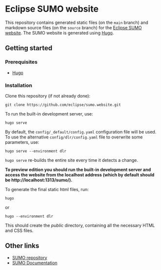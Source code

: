 # Eclipse SUMO website

This repository contains generated static files (on the `main` branch) and markdown source files (on the `source` branch) for the [Eclipse SUMO website](https://eclipse.org/sumo).
The SUMO website is generated using [Hugo](https://gohugo.io/).

## Getting started

### Prerequisites
- [Hugo](https://gohugo.io/getting-started/installing/)

### Installation

Clone this repository (if not already done):
```
git clone https://github.com/eclipse/sumo.website.git
```

To run the built-in development server, use:
```
hugo serve
```

By default, the `config/_default/config.yaml` configuration file will be used. To use the alternative `config/dlr/config.yaml` file to overwrite some parameters, use:
```
hugo serve --environment dlr
```

`hugo serve` re-builds the entire site every time it detects a change.

**To preview edition you should run the built-in development server and access the website from the localhost address (which by default should be http://localhost:1313/sumo/).**

To generate the final static html files, run:
```
hugo
```
or
```
hugo --environment dlr
```

This should create the *public* directory, containing all the necessary HTML and CSS files.

## Other links
- [SUMO repository](https://github.com/eclipse/sumo)
- [SUMO Documentation](https://sumo.dlr.de/docs)

